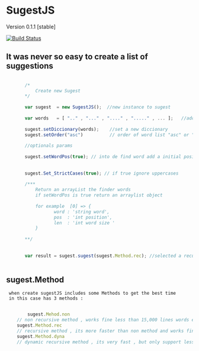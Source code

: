 # SugestJS

  Version 0.1.1 [stable]
  
   [![Build Status](https://secure.travis-ci.org/mde/timezone-js.png)](https://secure.travis-ci.org/mde/timezone-js)

  ## It was never so easy to create a list of suggestions
  
 
 ```js
   
        /*
            Create new Sugest 
        */
        
        var sugest  = new SugestJS();  //new instance to sugest 
        
        var words   = [ ".." , "..." , "...." , "....." , ... ];   //add o create wordlist to find   
        
        sugest.setDiccionary(words);    //set a new diccionary 
        sugest.setOrder("asc")          // order of word list "asc" or "desc" , remember asc = a to z  and desc = z to a 
        
        //optionals params 
        
        sugest.setWordPos(true); // into de find word add a initial position and len of word 
        
        
		sugest.Set_StrictCases(true); // if true ignore uppercases
        
        /***
            Return an arrayList the finder words 
            if setWordPos is true return an arraylist object 
            
            for example  [0] => {
                   word : 'string word',
                   pos  : 'int position',
                   len  : 'int word size '
            }
        
        **/
        
	
        var result = sugest.sugest(sugest.Method.rec); //selected a recursive method 
        
```
 ## sugest.Method 
     
     when create sugestJS includes some Methods to get the best time 
     in this case has 3 methods :
   
```js
    
    	sugest.Mehod.non   	
	// non recursive method , works fine less than 15,000 lines words equal 60,000 words 
	sugest.Method.rec  
	// recursive method , its more faster than non method and works fine more than 25,000 lines or more 
	sugest.Method.dyna 
	// dynamic recursive method , its very fast , but only support less than 8,000 lines , but if reduce 8,000 in 			   	 // in one line and create partitions, this method is the best.
```
